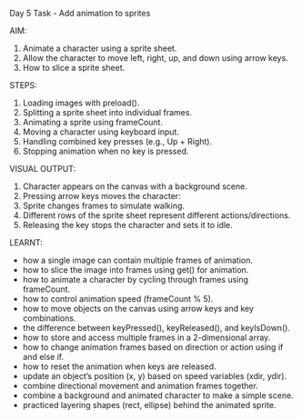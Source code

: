Day 5 Task - Add animation to sprites

AIM:

1. Animate a character using a sprite sheet.
2. Allow the character to move left, right, up, and down using arrow keys.
3. How to slice a sprite sheet.

STEPS:

1. Loading images with preload().
2. Splitting a sprite sheet into individual frames.
3. Animating a sprite using frameCount.
4. Moving a character using keyboard input.
5. Handling combined key presses (e.g., Up + Right).
6. Stopping animation when no key is pressed.

VISUAL OUTPUT:

1. Character appears on the canvas with a background scene.
2. Pressing arrow keys moves the character:
3. Sprite changes frames to simulate walking.
4. Different rows of the sprite sheet represent different actions/directions.
5. Releasing the key stops the character and sets it to idle.

LEARNT:


 - how a single image can contain multiple frames of animation.
 - how to slice the image into frames using get() for animation.
 - how to animate a character by cycling through frames using frameCount.
 - how to control animation speed (frameCount % 5).
 - how to move objects on the canvas using arrow keys and key combinations.
 - the difference between keyPressed(), keyReleased(), and keyIsDown().
 - how to store and access multiple frames in a 2-dimensional array.
 - how to change animation frames based on direction or action using if and else if.
 - how to reset the animation when keys are released.
 - update an object’s position (x, y) based on speed variables (xdir, ydir).
 - combine directional movement and animation frames together.
 - combine a background and animated character to make a simple scene.
 - practiced layering shapes (rect, ellipse) behind the animated sprite.